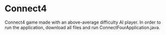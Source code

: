 # Connect4
Connect4 game made with an above-average difficulty AI player. In order to run the application, download all files and run ConnectFourApplication.java.
